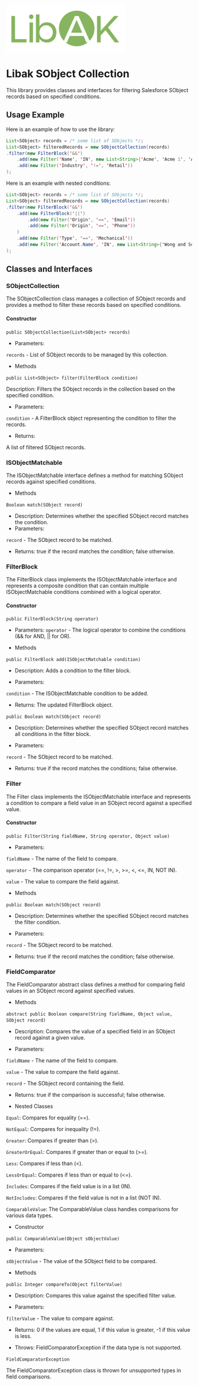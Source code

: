 ![LibAK logo](assets/small_logo.png)

# Libak SObject Collection

This library provides classes and interfaces for filtering Salesforce SObject records based on specified conditions.

## Usage Example

Here is an example of how to use the library:

```java
List<SObject> records = /* some list of SObjects */;
List<SObject> filteredRecords = new SObjectCollection(records)
.filter(new FilterBlock('&&')
	.add(new Filter('Name', 'IN', new List<String>{'Acme', 'Acme 1', 'Acme 2'}))
	.add(new Filter('Industry', '!=', 'Retail'))
);
```

Here is an example with nested conditions:
```java
List<SObject> records = /* some list of SObjects */;
List<SObject> filteredRecords = new SObjectCollection(records)
.filter(new FilterBlock('&&')
	.add(new FilterBlock('||')
		.add(new Filter('Origin', '==', 'Email'))
		.add(new Filter('Origin', '==', 'Phone'))
	)
	.add(new Filter('Type', '==', 'Mechanical'))
	.add(new Filter('Account.Name', 'IN', new List<String>{'Wong and Sons','Lane and Sons'}))
);
```

## Classes and Interfaces

### SObjectCollection

The SObjectCollection class manages a collection of SObject records and provides a method to filter these records based on specified conditions.

#### Constructor
`public SObjectCollection(List<SObject> records)`

- Parameters:

`records` - List of SObject records to be managed by this collection.

- Methods

`public List<SObject> filter(FilterBlock condition)`

Description: Filters the SObject records in the collection based on the specified condition.

-  Parameters:

`condition` - A FilterBlock object representing the condition to filter the records.

- Returns: 

A list of filtered SObject records.

### ISObjectMatchable

The ISObjectMatchable interface defines a method for matching SObject records against specified conditions.

- Methods

`Boolean match(SObject record)`

- Description:
Determines whether the specified SObject record matches the condition.
- Parameters:

`record` - The SObject record to be matched.

- Returns: true if the record matches the condition; false otherwise.

### FilterBlock

The FilterBlock class implements the ISObjectMatchable interface and represents a composite condition that can contain multiple ISObjectMatchable conditions combined with a logical operator.

#### Constructor

`public FilterBlock(String operator)`

- Parameters:
`operator` - The logical operator to combine the conditions (&& for AND, || for OR).

- Methods

`public FilterBlock add(ISObjectMatchable condition)`

- Description: Adds a condition to the filter block.

- Parameters:

`condition` - The ISObjectMatchable condition to be added.

- Returns: The updated FilterBlock object.

`public Boolean match(SObject record)`

- Description: Determines whether the specified SObject record matches all conditions in the filter block.

- Parameters:

`record` - The SObject record to be matched.

- Returns: true if the record matches the conditions; false otherwise.

### Filter

The Filter class implements the ISObjectMatchable interface and represents a condition to compare a field value in an SObject record against a specified value.

#### Constructor

`public Filter(String fieldName, String operator, Object value)`

- Parameters:

`fieldName` - The name of the field to compare.

`operator` - The comparison operator (==, !=, >, >=, <, <=, IN, NOT IN).

`value` - The value to compare the field against.

- Methods

`public Boolean match(SObject record)`

- Description: Determines whether the specified SObject record matches the filter condition.

- Parameters:

`record` - The SObject record to be matched.

- Returns: true if the record matches the condition; false otherwise.

### FieldComparator

The FieldComparator abstract class defines a method for comparing field values in an SObject record against specified values.

- Methods

`abstract public Boolean compare(String fieldName, Object value, SObject record)`

- Description: Compares the value of a specified field in an SObject record against a given value.

- Parameters:

`fieldName` - The name of the field to compare.

`value` - The value to compare the field against.

`record` - The SObject record containing the field.

- Returns: true if the comparison is successful; false otherwise.

- Nested Classes

`Equal`: Compares for equality (==).

`NotEqual`: Compares for inequality (!=).

`Greater`: Compares if greater than (>).

`GreaterOrEqual`: Compares if greater than or equal to (>=).

`Less`: Compares if less than (<).

`LessOrEqual`: Compares if less than or equal to (<=).

`Includes`: Compares if the field value is in a list (IN).

`NotIncludes`: Compares if the field value is not in a list (NOT IN).

`ComparableValue`: The ComparableValue class handles comparisons for various data types.

- Constructor

`public ComparableValue(Object sObjectValue)`

- Parameters:

`sObjectValue` - The value of the SObject field to be compared.

- Methods

`public Integer compareTo(Object filterValue)`

- Description: Compares this value against the specified filter value.

- Parameters:

`filterValue` - The value to compare against.

- Returns: 0 if the values are equal, 1 if this value is greater, -1 if this value is less.

- Throws: FieldComparatorException if the data type is not supported.

`FieldComparatorException`

The FieldComparatorException class is thrown for unsupported types in field comparisons.
